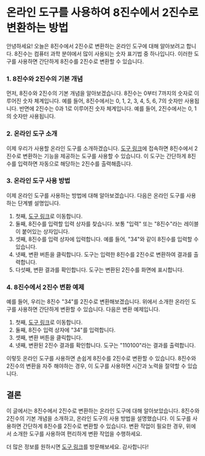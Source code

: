 온라인 도구를 사용하여 8진수에서 2진수로 변환하는 방법
===============================

안녕하세요! 오늘은 8진수에서 2진수로 변환하는 온라인 도구에 대해 알아보려고 합니다. 8진수는 컴퓨터 과학 분야에서 많이 사용되는 숫자 표기법 중 하나입니다. 이러한 도구를 사용하면 간단하게 8진수를 2진수로 변환할 수 있습니다.

### 1. 8진수와 2진수의 기본 개념

먼저, 8진수와 2진수의 기본 개념을 알아보겠습니다. 8진수는 0부터 7까지의 숫자로 이루어진 숫자 체계입니다. 예를 들어, 8진수에서는 0, 1, 2, 3, 4, 5, 6, 7의 숫자만 사용됩니다. 반면에 2진수는 0과 1로 이루어진 숫자 체계입니다. 예를 들어, 2진수에서는 0, 1의 숫자만 사용됩니다.

### 2. 온라인 도구 소개

이제 우리가 사용할 온라인 도구를 소개하겠습니다. [도구 링크](https://www.onlinecalculatorsfree.com/ko/convert/octal-to-binary.html)에 접속하면 8진수에서 2진수로 변환하는 기능을 제공하는 도구를 사용할 수 있습니다. 이 도구는 간단하게 8진수를 입력하면 자동으로 해당하는 2진수를 출력해줍니다.

### 3. 온라인 도구 사용 방법

이제 온라인 도구를 사용하는 방법에 대해 알아보겠습니다. 다음은 온라인 도구를 사용하는 단계별 설명입니다.

1. 첫째, [도구 링크](https://www.onlinecalculatorsfree.com/ko/convert/octal-to-binary.html)로 이동합니다.
2. 둘째, 8진수를 입력할 입력 상자를 찾습니다. 보통 "입력" 또는 "8진수"라는 레이블이 붙어있는 상자입니다.
3. 셋째, 8진수를 입력 상자에 입력합니다. 예를 들어, "34"와 같이 8진수를 입력할 수 있습니다.
4. 넷째, 변환 버튼을 클릭합니다. 도구는 입력한 8진수를 2진수로 변환하여 결과를 출력합니다.
5. 다섯째, 변환 결과를 확인합니다. 도구는 변환된 2진수를 화면에 표시합니다.

### 4. 8진수에서 2진수 변환 예제

예를 들어, 우리는 8진수 "34"를 2진수로 변환해보겠습니다. 위에서 소개한 온라인 도구를 사용하면 간단하게 변환할 수 있습니다. 다음은 변환 예제입니다.

1. 첫째, [도구 링크](https://www.onlinecalculatorsfree.com/ko/convert/octal-to-binary.html)로 이동합니다.
2. 둘째, 8진수 입력 상자에 "34"를 입력합니다.
3. 셋째, 변환 버튼을 클릭합니다.
4. 넷째, 변환된 2진수 결과를 확인합니다. 도구는 "110100"라는 결과를 출력합니다.

이렇듯 온라인 도구를 사용하면 손쉽게 8진수를 2진수로 변환할 수 있습니다. 8진수와 2진수의 변환을 자주 해야하는 경우, 이 도구를 사용하면 시간과 노력을 절약할 수 있습니다.

결론
--

이 글에서는 8진수에서 2진수로 변환하는 온라인 도구에 대해 알아보았습니다. 8진수와 2진수의 기본 개념을 소개하고, 온라인 도구의 사용 방법을 설명했습니다. 이 도구를 사용하면 간단하게 8진수를 2진수로 변환할 수 있습니다. 변환 작업이 필요한 경우, 위에서 소개한 도구를 사용하여 편리하게 변환 작업을 수행하세요.

더 많은 정보를 원하시면 [도구 링크](https://www.onlinecalculatorsfree.com/ko/convert/octal-to-binary.html)를 방문해보세요. 감사합니다!